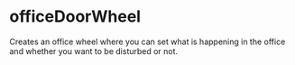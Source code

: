 # officeDoorWheel
Creates an office wheel where you can set what is happening in the office and whether you want to be disturbed or not.
